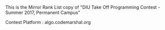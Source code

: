 This is the Mirror Rank List copy of "DIU Take Off Programming Contest - Summer 2017, Permanent Campus"

Contest Platform : algo.codemarshal.org

